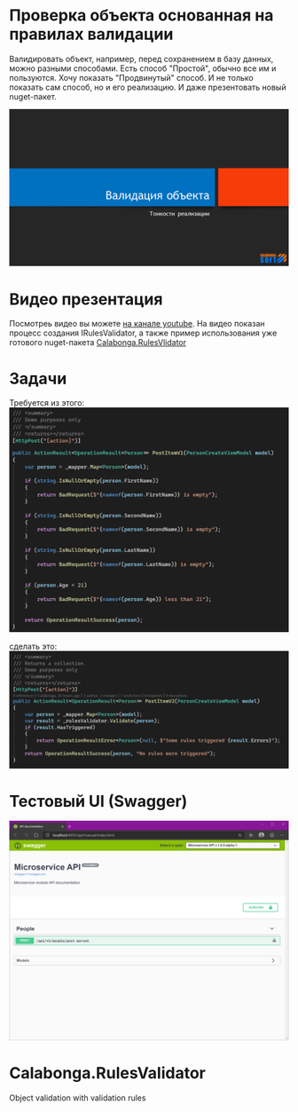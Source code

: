﻿# Проверка объекта основанная на правилах валидации
Валидировать объект, например, перед сохранением в базу данных, можно разными способами. Есть способ "Простой", обычно все им и пользуются. Хочу показать  "Продвинутый" способ. И не только показать сам способ, но и его реализацию. И даже презентовать новый nuget-пакет.

![Presentation](https://github.com/Calabonga/Calabonga.RulesValidator/blob/master/Whatnot/presentation.PNG)

# Видео презентация
Посмотреь видео вы можете [на канале youtube](https://youtu.be/qprdRbMgEZU). На видео показан процесс создания IRulesValidator<T>, а также пример использования уже готового nuget-пакета [Calabonga.RulesVlidator](https://www.nuget.org/packages/Calabonga.RulesValidator/)  

# Задачи
Требуется из этого:
![From](https://github.com/Calabonga/Calabonga.RulesValidator/blob/master/Whatnot/2019-09-22%20094202%20from.png)

сделать это:
![From](https://github.com/Calabonga/Calabonga.RulesValidator/blob/master/Whatnot/2019-09-22%20094235%20to.png)

# Тестовый UI (Swagger)
![From](https://github.com/Calabonga/Calabonga.RulesValidator/blob/master/Whatnot/swagger.png)

# Calabonga.RulesValidator
Object validation with validation rules

